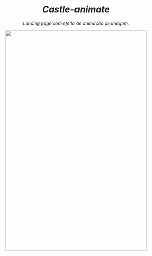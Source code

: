<i><h1 align="center"> Castle-animate</h1></i>
<i><p align="center"> Landing page com efeito de animação de imagem.</p></i>

<p align="center">
<img src="https://user-images.githubusercontent.com/81976280/160413592-8df2d101-c2b5-42ec-baa0-ffeda6c28c4d.jpeg" width="450" height="700">
 </p>

